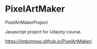 # PixelArtMaker
PixelArtMakerProject

Javascript project for Udacity course.

https://jimbomoso.github.io/PixelArtMaker/
